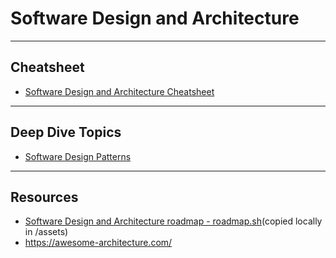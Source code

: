 # Software Design and Architecture

---
## Cheatsheet

- [Software Design and Architecture Cheatsheet](topics/software-design-and-architecture/cheatsheet.md)

---
## Deep Dive Topics

- [Software Design Patterns](topics/software-design-and-architecture/deep-dives/software-design-patterns/index.md)

---
## Resources

- [Software Design and Architecture roadmap - roadmap.sh](https://roadmap.sh/software-design-architecture)(copied locally in /assets)
- https://awesome-architecture.com/